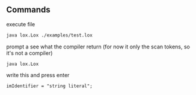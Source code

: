 ## Commands

execute file
```bash
java lox.Lox ./examples/test.lox
```

prompt a see what the compiler return (for now it only the scan tokens, so it's not a compiler)
```
java lox.Lox
```

write this and press enter
```
imIdentifier = "string literal";
```
